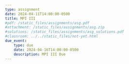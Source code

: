 ```yaml
---
type: assignment
date: 2024-04-11T14:00:00-0500
title: MPI III
#pdf: /static_files/assignments/asg.pdf
#attachment: /static_files/assignments/asg.zip
#solutions: /static_files/assignments/asg_solutions.pdf
#classroom: ../../static_files/not-yet.html
due_event: 
    type: due
    date: 2024-04-16T14:00:00-0500
    description: MPI III Due
---
```

<!-- This is a sample assignment. -->
